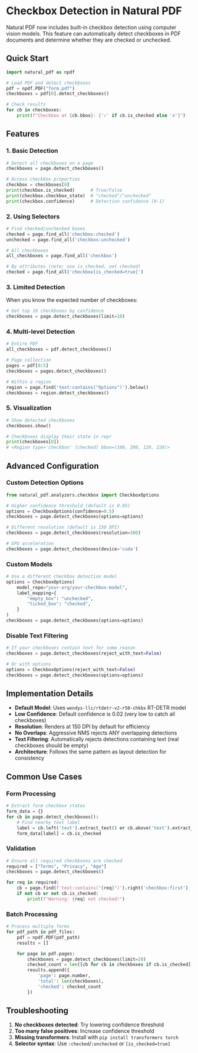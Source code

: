 # Checkbox Detection in Natural PDF

Natural PDF now includes built-in checkbox detection using computer vision models. This feature can automatically detect checkboxes in PDF documents and determine whether they are checked or unchecked.

## Quick Start

```python
import natural_pdf as npdf

# Load PDF and detect checkboxes
pdf = npdf.PDF("form.pdf")
checkboxes = pdf[0].detect_checkboxes()

# Check results
for cb in checkboxes:
    print(f"Checkbox at {cb.bbox}: {'✓' if cb.is_checked else '✗'}")
```

## Features

### 1. Basic Detection
```python
# Detect all checkboxes on a page
checkboxes = page.detect_checkboxes()

# Access checkbox properties
checkbox = checkboxes[0]
print(checkbox.is_checked)      # True/False
print(checkbox.checkbox_state)  # "checked"/"unchecked"
print(checkbox.confidence)      # Detection confidence (0-1)
```

### 2. Using Selectors
```python
# Find checked/unchecked boxes
checked = page.find_all('checkbox:checked')
unchecked = page.find_all('checkbox:unchecked')

# All checkboxes
all_checkboxes = page.find_all('checkbox')

# By attributes (note: use is_checked, not checked)
checked = page.find_all('checkbox[is_checked=true]')
```

### 3. Limited Detection
When you know the expected number of checkboxes:
```python
# Get top 10 checkboxes by confidence
checkboxes = page.detect_checkboxes(limit=10)
```

### 4. Multi-level Detection
```python
# Entire PDF
all_checkboxes = pdf.detect_checkboxes()

# Page collection
pages = pdf[0:5]
checkboxes = pages.detect_checkboxes()

# Within a region
region = page.find('text:contains("Options")').below()
checkboxes = region.detect_checkboxes()
```

### 5. Visualization
```python
# Show detected checkboxes
checkboxes.show()

# Checkboxes display their state in repr
print(checkboxes[0])
# <Region type='checkbox' [checked] bbox=(100, 200, 120, 220)>
```

## Advanced Configuration

### Custom Detection Options
```python
from natural_pdf.analyzers.checkbox import CheckboxOptions

# Higher confidence threshold (default is 0.05)
options = CheckboxOptions(confidence=0.5)
checkboxes = page.detect_checkboxes(options=options)

# Different resolution (default is 150 DPI)
checkboxes = page.detect_checkboxes(resolution=300)

# GPU acceleration
checkboxes = page.detect_checkboxes(device='cuda')
```

### Custom Models
```python
# Use a different checkbox detection model
options = CheckboxOptions(
    model_repo="your-org/your-checkbox-model",
    label_mapping={
        "empty_box": "unchecked",
        "ticked_box": "checked",
    }
)
checkboxes = page.detect_checkboxes(options=options)
```

### Disable Text Filtering
```python
# If your checkboxes contain text for some reason
checkboxes = page.detect_checkboxes(reject_with_text=False)

# Or with options
options = CheckboxOptions(reject_with_text=False)
checkboxes = page.detect_checkboxes(options=options)
```

## Implementation Details

- **Default Model**: Uses `wendys-llc/rtdetr-v2-r50-chkbx` RT-DETR model
- **Low Confidence**: Default confidence is 0.02 (very low to catch all checkboxes)
- **Resolution**: Renders at 150 DPI by default for efficiency
- **No Overlaps**: Aggressive NMS rejects ANY overlapping detections
- **Text Filtering**: Automatically rejects detections containing text (real checkboxes should be empty)
- **Architecture**: Follows the same pattern as layout detection for consistency

## Common Use Cases

### Form Processing
```python
# Extract form checkbox states
form_data = {}
for cb in page.detect_checkboxes():
    # Find nearby text label
    label = cb.left('text').extract_text() or cb.above('text').extract_text()
    form_data[label] = cb.is_checked
```

### Validation
```python
# Ensure all required checkboxes are checked
required = ["Terms", "Privacy", "Age"]
checkboxes = page.detect_checkboxes()

for req in required:
    cb = page.find(f'text:contains("{req}")').right('checkbox:first')
    if not cb or not cb.is_checked:
        print(f"Warning: {req} not checked!")
```

### Batch Processing
```python
# Process multiple forms
for pdf_path in pdf_files:
    pdf = npdf.PDF(pdf_path)
    results = []

    for page in pdf.pages:
        checkboxes = page.detect_checkboxes(limit=20)
        checked_count = len([cb for cb in checkboxes if cb.is_checked])
        results.append({
            'page': page.number,
            'total': len(checkboxes),
            'checked': checked_count
        })
```

## Troubleshooting

1. **No checkboxes detected**: Try lowering confidence threshold
2. **Too many false positives**: Increase confidence threshold
3. **Missing transformers**: Install with `pip install transformers torch`
4. **Selector syntax**: Use `:checked`/`:unchecked` or `[is_checked=true]`
